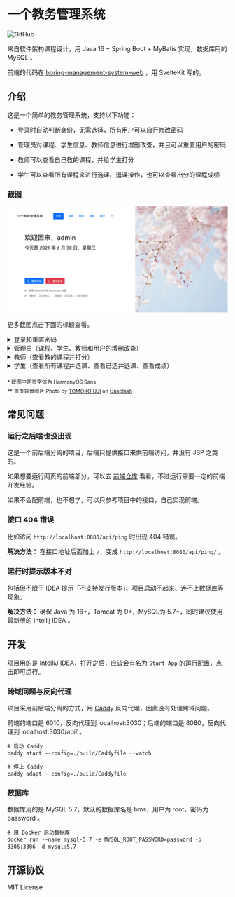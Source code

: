 # 一个教务管理系统

![GitHub](https://img.shields.io/github/license/Lifeni/boring-management-system)

来自软件架构课程设计，用 Java 16 + Spring Boot + MyBatis 实现，数据库用的 MySQL 。

前端的代码在 [boring-management-system-web](https://github.com/Lifeni/boring-management-system-web) ，用 SvelteKit 写的。

## 介绍

这是一个简单的教务管理系统，支持以下功能：

- 登录时自动判断身份，无需选择，所有用户可以自行修改密码

- 管理员对课程、学生信息、教师信息进行增删改查，并且可以重置用户的密码

- 教师可以查看自己教的课程，并给学生打分

- 学生可以查看所有课程来进行选课、退课操作，也可以查看出分的课程成绩

### 截图

![主页](docs/screenshots/主页.png)

更多截图点击下面的标题查看。

<details>
  <summary>登录和重置密码</summary>

![登录](docs/screenshots/登录.png)

![修改密码](docs/screenshots/修改密码.png)

</details>

<details>
  <summary>管理员（课程、学生、教师和用户的增删改查）</summary>

![课程管理（管理员）](docs/screenshots/课程管理（管理员）.png)

![添加课程（管理员）](docs/screenshots/添加课程（管理员）.png)

![教师管理（管理员）](docs/screenshots/教师管理（管理员）.png)

![修改教师信息（管理员）](docs/screenshots/修改教师信息（管理员）.png)

![学生管理（管理员）](docs/screenshots/学生管理（管理员）.png)

![删除学生（管理员）](docs/screenshots/删除学生（管理员）.png)

![用户管理（管理员）](docs/screenshots/用户管理（管理员）.png)

![重置用户密码（管理员）](docs/screenshots/重置用户密码（管理员）.png)

</details>

<details>
  <summary>教师（查看教的课程并打分）</summary>

![教的课程](docs/screenshots/教的课程.png)

![打分（教师）](docs/screenshots/打分（教师）.png)

</details>

<details>
  <summary>学生（查看所有课程并选课、查看已选并退课、查看成绩）</summary>

![全部课程（学生）](docs/screenshots/全部课程（学生）.png)

![已选课程（学生）](docs/screenshots/已选课程（学生）.png)

![已修完课程（学生）](docs/screenshots/已修完课程（学生）.png)

</details>


<sub>* 截图中网页字体为 HarmonyOS Sans</sub>
<br />
<sub>** 首页背景图片 Photo
by [TOMOKO UJI](https://unsplash.com/@ujitomo?utm_source=unsplash&utm_medium=referral&utm_content=creditCopyText)
on [Unsplash](https://unsplash.com/s/photos/sakura?utm_source=unsplash&utm_medium=referral&utm_content=creditCopyText") </sub>


## 常见问题

### 运行之后啥也没出现

这是一个前后端分离的项目，后端只提供接口来供前端访问，并没有 JSP 之类的。

如果想要运行网页的前端部分，可以去 [前端仓库](https://github.com/Lifeni/boring-management-system-web)
看看，不过运行需要一定的前端开发经验。

如果不会配前端，也不想学，可以只参考项目中的接口，自己实现前端。

### 接口 404 错误

比如访问 `http://localhost:8080/api/ping` 时出现 404 错误。

**解决方法：** 在接口地址后面加上 `/`，变成 `http://localhost:8080/api/ping/` 。

### 运行时提示版本不对

包括但不限于 IDEA 提示「不支持发行版本」、项目启动不起来、连不上数据库等现象。

**解决方法：** 确保 Java 为 16+，Tomcat 为 9+，MySQL为 5.7+，同时建议使用最新版的 Intellij IDEA 。

####            

## 开发

项目用的是 IntelliJ IDEA，打开之后，应该会有名为 `Start App` 的运行配置，点击即可运行。

### 跨域问题与反向代理

项目采用前后端分离的方式，用 [Caddy](https://caddyserver.com/) 反向代理，因此没有处理跨域问题。

前端的端口是 6010，反向代理到 localhost:3030；后端的端口是 8080，反向代理到 localhost:3030/api/ 。

```shell
# 启动 Caddy
caddy start --config=./build/Caddyfile --watch
```

```shell
# 停止 Caddy
caddy adapt --config=./build/Caddyfile
```

### 数据库

数据库用的是 MySQL 5.7，默认的数据库名是 bms，用户为 root，密码为 password 。

```shell
# 用 Docker 启动数据库
docker run --name mysql-5.7 -e MYSQL_ROOT_PASSWORD=password -p 3306:3306 -d mysql:5.7
```

## 开源协议

MIT License
